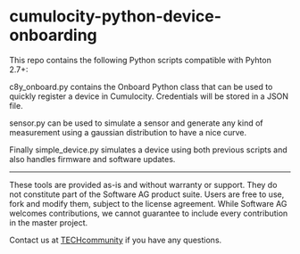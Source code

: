# cumulocity-python-device-onboarding

This repo contains the following Python scripts compatible with Pyhton 2.7+:

c8y_onboard.py contains the Onboard Python class that can be used to quickly register a device in Cumulocity.
Credentials will be stored in a JSON file.

sensor.py can be used to simulate a sensor and generate any kind of measurement using a gaussian distribution to have a nice curve.

Finally simple_device.py simulates a device using both previous scripts and also handles firmware and software updates.

______________________
These tools are provided as-is and without warranty or support. They do not constitute part of the Software AG product suite. Users are free to use, fork and modify them, subject to the license agreement. While Software AG welcomes contributions, we cannot guarantee to include every contribution in the master project.

Contact us at [TECHcommunity](mailto:technologycommunity@softwareag.com?subject=Github/SoftwareAG) if you have any questions.
